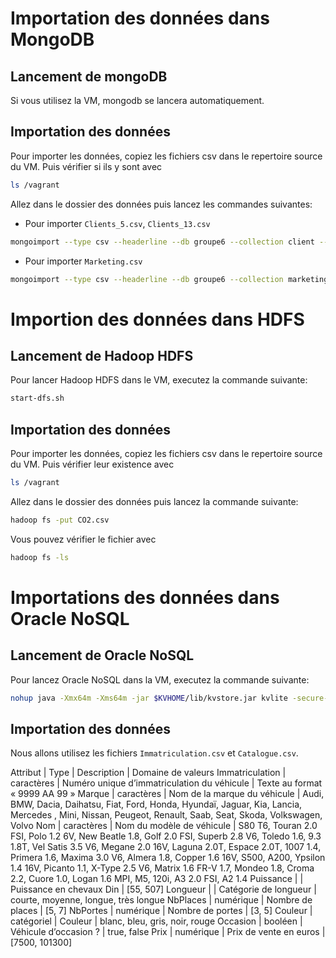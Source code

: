 # Importation des données dans MongoDB
## Lancement de mongoDB
Si vous utilisez la VM, mongodb se lancera automatiquement.

## Importation des données 
Pour importer les données, copiez les fichiers csv dans le repertoire source du VM. Puis vérifier si ils y sont avec 
```bash
ls /vagrant
```
Allez dans le dossier des données puis lancez les commandes suivantes:
* Pour importer `Clients_5.csv`, `Clients_13.csv`
```bash
mongoimport --type csv --headerline --db groupe6 --collection client --file Clients_N.csv
```

* Pour importer `Marketing.csv`
```bash
mongoimport --type csv --headerline --db groupe6 --collection marketing --file Marketing.csv
```

# Importion des données dans HDFS
## Lancement de Hadoop HDFS
Pour lancer Hadoop HDFS dans le VM, executez la commande suivante:
```bash 
start-dfs.sh
```

## Importation des données 
Pour importer les données, copiez les fichiers csv dans le repertoire source du VM. Puis vérifier leur existence avec 
```bash
ls /vagrant
```
Allez dans le dossier des données puis lancez la commande suivante:
```bash
hadoop fs -put CO2.csv
```
Vous pouvez vérifier le fichier avec
```bash
hadoop fs -ls
```

# Importations des données dans Oracle NoSQL
## Lancement de Oracle NoSQL
Pour lancez Oracle NoSQL dans la VM, executez la commande suivante:
```bash
nohup java -Xmx64m -Xms64m -jar $KVHOME/lib/kvstore.jar kvlite -secure-config disable -root $KVROOT &
```

## Importation des données
Nous allons utilisez les fichiers `Immatriculation.csv` et `Catalogue.csv`.

Attribut | Type | Description | Domaine de valeurs
Immatriculation | caractères | Numéro unique d’immatriculation du véhicule | Texte au format « 9999 AA 99 »
Marque | caractères | Nom de la marque du véhicule | Audi, BMW, Dacia, Daihatsu, Fiat, Ford, Honda, Hyundaï, Jaguar, Kia, Lancia, Mercedes , Mini, Nissan, Peugeot, Renault, Saab, Seat, Skoda, Volkswagen, Volvo
Nom | caractères | Nom du modèle de véhicule | S80 T6, Touran 2.0 FSI, Polo 1.2 6V, New Beatle 1.8, Golf 2.0 FSI, Superb 2.8 V6, Toledo 1.6, 9.3 1.8T, Vel Satis 3.5 V6, Megane 2.0 16V, Laguna 2.0T, Espace 2.0T, 1007 1.4, Primera 1.6, Maxima 3.0 V6, Almera 1.8, Copper 1.6 16V, S500, A200, Ypsilon 1.4 16V, Picanto 1.1, X-Type 2.5 V6, Matrix 1.6 FR-V 1.7, Mondeo 1.8, Croma 2.2, Cuore 1.0, Logan 1.6 MPI, M5, 120i, A3 2.0 FSI, A2 1.4
Puissance | | Puissance en chevaux Din | [55, 507]
Longueur | | Catégorie de longueur | courte, moyenne, longue, très longue
NbPlaces | numérique | Nombre de places | [5, 7]
NbPortes | numérique | Nombre de portes | [3, 5]
Couleur | catégoriel | Couleur | blanc, bleu, gris, noir, rouge
Occasion | booléen | Véhicule d’occasion ? | true, false
Prix | numérique | Prix de vente en euros | [7500, 101300]